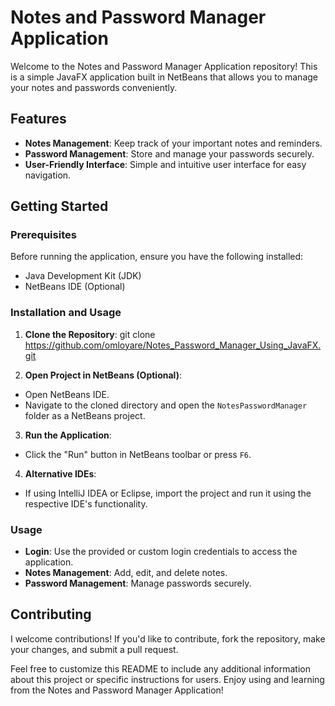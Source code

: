 # Notes and Password Manager Application

Welcome to the Notes and Password Manager Application repository! This is a simple JavaFX application built in NetBeans that allows you to manage your notes and passwords conveniently.

## Features

- **Notes Management**: Keep track of your important notes and reminders.
- **Password Management**: Store and manage your passwords securely.
- **User-Friendly Interface**: Simple and intuitive user interface for easy navigation.

## Getting Started

### Prerequisites

Before running the application, ensure you have the following installed:

- Java Development Kit (JDK)
- NetBeans IDE (Optional)

### Installation and Usage

1. **Clone the Repository**:
git clone https://github.com/omloyare/Notes_Password_Manager_Using_JavaFX.git


2. **Open Project in NetBeans (Optional)**:
- Open NetBeans IDE.
- Navigate to the cloned directory and open the `NotesPasswordManager` folder as a NetBeans project.

3. **Run the Application**:
- Click the "Run" button in NetBeans toolbar or press `F6`.

4. **Alternative IDEs**:
- If using IntelliJ IDEA or Eclipse, import the project and run it using the respective IDE's functionality.

### Usage

- **Login**: Use the provided or custom login credentials to access the application.
- **Notes Management**: Add, edit, and delete notes.
- **Password Management**: Manage passwords securely.

## Contributing

I welcome contributions! If you'd like to contribute, fork the repository, make your changes, and submit a pull request.


Feel free to customize this README to include any additional information about this project or specific instructions for users. Enjoy using and learning from the Notes and Password Manager Application!
